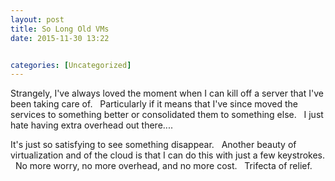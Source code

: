 ```yaml
---
layout: post
title: So Long Old VMs
date: 2015-11-30 13:22


categories: [Uncategorized]
---
```

Strangely, I've always loved the moment when I can kill off a server that I've been taking care of.   Particularly if it means that I've since moved the services to something better or consolidated them to something else.   I just hate having extra overhead out there....

It's just so satisfying to see something disappear.   Another beauty of virtualization and of the cloud is that I can do this with just a few keystrokes.   No more worry, no more overhead, and no more cost.   Trifecta of relief.

